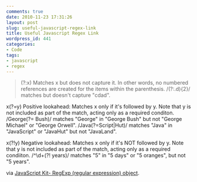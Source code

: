 ```yaml
---
comments: true
date: 2010-11-23 17:31:26
layout: post
slug: useful-javascript-regex-link
title: Useful Javascript Regex Link
wordpress_id: 441
categories:
- Code
tags:
- javascript
- regex
---
```


> (?:x)	 Matches x but does not capture it. In other words, no numbered references are created for the items within the parenthesis.	 /(?:.d){2}/ matches but doesn't capture "cdad".

x(?=y)	 Positive lookahead: Matches x only if it's followed by y. Note that y is not included as part of the match, acting only as a required conditon.	 /George(?= Bush)/ matches "George" in "George Bush" but not "George Michael" or "George Orwell".
/Java(?=Script|Hut)/ matches "Java" in "JavaScript" or "JavaHut" but not "JavaLand".

x(?!y)	 Negative lookahead: Matches x only if it's NOT followed by y. Note that y is not included as part of the match, acting only as a required condiiton.	 /^\d+(?! years)/ matches "5" in "5 days" or "5 oranges", but not "5 years".


via [JavaScript Kit- RegExp (regular expression) object](http://www.javascriptkit.com/jsref/regexp.shtml).
